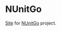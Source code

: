 # NUnitGo
[Site](http://elv1s42.github.io/NUnitGo/) for [NUnitGo](https://github.com/elv1s42/NUnitGo) project.
